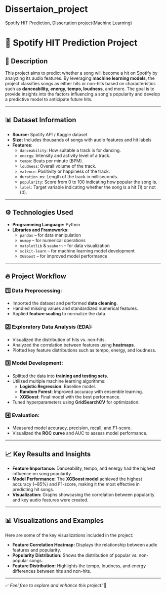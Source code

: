 # Dissertaion_project
Spotify HIT Prediction, Dissertation project(Machine Learning)
# 🎵 Spotify HIT Prediction Project

## 📌 **Description**
This project aims to predict whether a song will become a hit on Spotify by analyzing its audio features. By leveraging **machine learning models**, the project classifies songs as either hits or non-hits based on characteristics such as **danceability, energy, tempo, loudness**, and more. The goal is to provide insights into the factors influencing a song's popularity and develop a predictive model to anticipate future hits.

---

## 📊 **Dataset Information**
- **Source:** Spotify API / Kaggle dataset
- **Size:** Includes thousands of songs with audio features and hit labels
- **Features:**
    - `danceability`: How suitable a track is for dancing.
    - `energy`: Intensity and activity level of a track.
    - `tempo`: Beats per minute (BPM).
    - `loudness`: Overall volume of the track.
    - `valence`: Positivity or happiness of the track.
    - `duration_ms`: Length of the track in milliseconds.
    - `popularity`: Score from 0 to 100 indicating how popular the song is.
    - `label`: Target variable indicating whether the song is a hit (1) or not (0).

---

## ⚙️ **Technologies Used**
- **Programming Language:** Python
- **Libraries and Frameworks:**
    - `pandas` – for data manipulation
    - `numpy` – for numerical operations
    - `matplotlib` & `seaborn` – for data visualization
    - `scikit-learn` – for machine learning model development
    - `XGBoost` – for improved model performance

---

## 🔥 **Project Workflow**
### 1️⃣ **Data Preprocessing:**
- Imported the dataset and performed **data cleaning**.
- Handled missing values and standardized numerical features.
- Applied **feature scaling** to normalize the data.

### 2️⃣ **Exploratory Data Analysis (EDA):**
- Visualized the distribution of hits vs. non-hits.
- Analyzed the correlation between features using **heatmaps**.
- Plotted key feature distributions such as tempo, energy, and loudness.

### 3️⃣ **Model Development:**
- Splitted the data into **training and testing sets**.
- Utilized multiple machine learning algorithms:
    - **Logistic Regression**: Baseline model.
    - **Random Forest**: Improved accuracy with ensemble learning.
    - **XGBoost**: Final model with the best performance.
- Tuned hyperparameters using **GridSearchCV** for optimization.

### 4️⃣ **Evaluation:**
- Measured model accuracy, precision, recall, and F1-score.
- Visualized the **ROC curve** and AUC to assess model performance.

---

## 📈 **Key Results and Insights**
- **Feature Importance:** Danceability, tempo, and energy had the highest influence on song popularity.
- **Model Performance:** The **XGBoost model** achieved the highest accuracy (~85%) and F1-score, making it the most effective in predicting hit songs.
- **Visualization:** Graphs showcasing the correlation between popularity and key audio features were created.

---

## 📊 **Visualizations and Examples**
Here are some of the key visualizations included in the project:
- **Feature Correlation Heatmap:** Displays the relationship between audio features and popularity.
- **Popularity Distribution:** Shows the distribution of popular vs. non-popular songs.
- **Feature Distribution:** Highlights the tempo, loudness, and energy differences between hits and non-hits.

---

✅ *Feel free to explore and enhance this project!* 🎉


